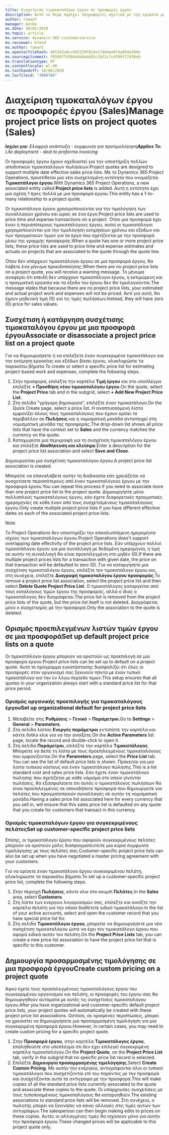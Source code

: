 ```yaml
---
title: Διαχείριση τιμοκαταλόγων έργου σε προσφορές έργου
description: Αυτό το θέμα παρέχει πληροφορίες σχετικά με την εργασία με τιμοκαταλόγους έργου σε προσφορές. (Sales)
author: rumant
manager: Annbe
ms.date: 10/01/2020
ms.topic: article
ms.service: dynamics-365-customerservice
ms.reviewer: kfend
ms.author: rumant
ms.openlocfilehash: 4013d2e8cc0d2329f824a17484ee6f4a054a390e
ms.sourcegitcommit: f6509f7d50de4d4ebb92c1bf2cfcdf09f17458eb
ms.translationtype: HT
ms.contentlocale: el-GR
ms.lasthandoff: 10/06/2020
ms.locfileid: "3966784"
---
```

# <a name="manage-project-price-lists-on-project-quotes-sales"></a><span data-ttu-id="7e27c-104">Διαχείριση τιμοκαταλόγων έργου σε προσφορές έργου (Sales)</span><span class="sxs-lookup"><span data-stu-id="7e27c-104">Manage project price lists on project quotes (Sales)</span></span>

<span data-ttu-id="7e27c-105">_**Ισχύει για:** Ελαφριά ανάπτυξη - συμφωνία για προτιμολόγηση_</span><span class="sxs-lookup"><span data-stu-id="7e27c-105">_**Applies To:** Lite deployment - deal to proforma invoicing_</span></span>

<span data-ttu-id="7e27c-106">Οι προσφορές έργου έχουν σχεδιαστεί για την υποστήριξη πολλών αποδοτικών τιμοκαταλόγων πωλήσεων.</span><span class="sxs-lookup"><span data-stu-id="7e27c-106">Project quotes are designed to support multiple date effective sales price lists.</span></span> <span data-ttu-id="7e27c-107">Με το Dynamics 365 Project Operations, προστίθεται μια νέα συσχετισμένη οντότητα που ονομάζεται **Τιμοκατάλογοι έργου**.</span><span class="sxs-lookup"><span data-stu-id="7e27c-107">With Dynamics 365 Project Operations, a new associated entity called **Project price lists** is added.</span></span> <span data-ttu-id="7e27c-108">Αυτή η οντότητα έχει μια σχέση 1 προς πολλά με μια προσφορά έργου.</span><span class="sxs-lookup"><span data-stu-id="7e27c-108">This entity has a 1-to-many relationship to a project quote.</span></span>

<span data-ttu-id="7e27c-109">Οι τιμοκατάλογοι έργου χρησιμοποιούνται για την τιμολόγηση των συναλλαγών χρόνου και ώρας σε ένα έργο.</span><span class="sxs-lookup"><span data-stu-id="7e27c-109">Project price lists are used to price time and expense transactions on a project.</span></span> <span data-ttu-id="7e27c-110">Όταν μια προσφορά έχει έναν ή περισσότερους τιμοκαταλόγους έργου, αυτοί οι τιμοκατάλογοι χρησιμοποιούνται για την τιμολόγηση εκτιμήσεων χρόνου και εξόδων και των πραγματικών τιμών για τα έργα που σχετίζονται με την προσφορά μέσω της γραμμής προσφοράς.</span><span class="sxs-lookup"><span data-stu-id="7e27c-110">When a quote has one or more project price lists, these price lists are used to price time and expense estimates and actuals on projects that are associated to the quote through the quote line.</span></span>

<span data-ttu-id="7e27c-111">Όταν δεν υπάρχουν τιμοκατάλογοι έργου σε μια προσφορά έργου, θα λάβετε ένα μήνυμα προειδοποίησης.</span><span class="sxs-lookup"><span data-stu-id="7e27c-111">When there are no project price lists on a project quote, you will receive a warning message.</span></span> <span data-ttu-id="7e27c-112">Το μήνυμα αναφέρει ότι επειδή δεν υπάρχουν τιμοκατάλογοι έργου, η εκτιμώμενη και η πραγματική εργασία και τα έξοδα του έργου δεν θα τιμολογούνται.</span><span class="sxs-lookup"><span data-stu-id="7e27c-112">The message states that because there are no project price lists, your estimated and actual project work and expenses will not be priced.</span></span> <span data-ttu-id="7e27c-113">Αντί για αυτό, θα έχουν μηδενική τιμή (0) για τις τιμές πωλήσεων.</span><span class="sxs-lookup"><span data-stu-id="7e27c-113">Instead, they will have zero (0) price for sales values.</span></span>

## <a name="associate-or-disassociate-a-project-price-list-on-a-project-quote"></a><span data-ttu-id="7e27c-114">Συσχέτιση ή κατάργηση συσχέτισης τιμοκαταλόγου έργου με μια προσφορά έργου</span><span class="sxs-lookup"><span data-stu-id="7e27c-114">Associate or disassociate a project price list on a project quote</span></span>

<span data-ttu-id="7e27c-115">Για να δημιουργήσετε ή να επιλέξετε έναν συγκεκριμένο τιμοκατάλογο για την εκτίμηση εργασίας και εξόδων βάσει έργου, ολοκληρώστε τα παρακάτω βήματα.</span><span class="sxs-lookup"><span data-stu-id="7e27c-115">To create or select a specific price list for estimating project-based work and expenses, complete the following steps.</span></span>

1. <span data-ttu-id="7e27c-116">Στην προσφορά, επιλέξτε την καρτέλα **Τιμή έργου** και στο υποπλέγμα επιλέξτε **+ Προσθήκη νέου τιμοκαταλόγου έργου**.</span><span class="sxs-lookup"><span data-stu-id="7e27c-116">On the quote, select the **Project Price** tab and in the subgrid, select **+ Add New Project Price List**.</span></span>
2. <span data-ttu-id="7e27c-117">Στη σελίδα "γρήγορη δημιουργία", επιλέξτε έναν τιμοκατάλογο.</span><span class="sxs-lookup"><span data-stu-id="7e27c-117">On the Quick Create page, select a price list.</span></span> <span data-ttu-id="7e27c-118">Η αναπτυσσόμενη λίστα εμφανίζει όλους τους τιμοκαταλόγους που έχουν ορίσει το περιβάλλον σε **Πωλήσεις** και η νομισματική μονάδα αντιστοιχεί στη νομισματική μονάδα της προσφοράς.</span><span class="sxs-lookup"><span data-stu-id="7e27c-118">The drop-down list shows all price lists that have the context set to **Sales** and the currency matches the currency on the quote.</span></span>
4. <span data-ttu-id="7e27c-119">Καταχωρίστε μια περιγραφή για τη συσχέτιση τιμοκαταλόγου έργου και επιλέξτε **Αποθήκευση και κλείσιμο**.</span><span class="sxs-lookup"><span data-stu-id="7e27c-119">Enter a description for the project price list association and select **Save and Close**.</span></span>

<span data-ttu-id="7e27c-120">Δημιουργείται μια συσχέτιση τιμοκαταλόγου έργου.</span><span class="sxs-lookup"><span data-stu-id="7e27c-120">A project price list association is created.</span></span>

<span data-ttu-id="7e27c-121">Μπορείτε να επαναλάβετε αυτήν τη διαδικασία εάν χρειάζεται να συσχετίσετε περισσότερους από έναν τιμοκαταλόγους έργου με την προσφορά έργου.</span><span class="sxs-lookup"><span data-stu-id="7e27c-121">You can repeat this process if you need to associate more than one project price list to the project quote.</span></span> <span data-ttu-id="7e27c-122">Δημιουργήστε μόνο πολλαπλούς τιμοκαταλόγους έργου, εάν έχετε διαφορετικές πραγματικές ημερομηνίες σε κάθε έναν από τους συσχετισμένους τιμοκαταλόγους έργου.</span><span class="sxs-lookup"><span data-stu-id="7e27c-122">Only create multiple project price lists if you have different effective dates on each of the associated project price lists.</span></span>

> [!NOTE]
> <span data-ttu-id="7e27c-123">Το Project Operations δεν υποστηρίζει την επικαλυπτόμενη ημερομηνία ισχύος των τιμοκαταλόγων έργου.</span><span class="sxs-lookup"><span data-stu-id="7e27c-123">Project Operations does't support overlapping date effectivity of the project price lists.</span></span> <span data-ttu-id="7e27c-124">Εάν υπάρχουν πολλοί τιμοκατάλογοι έργου για μια συναλλαγή με δεδομένη ημερομηνία, η τιμή σε αυτήν τη συναλλαγή θα είναι προεπιλεγμένη στο μηδέν (0).</span><span class="sxs-lookup"><span data-stu-id="7e27c-124">If there are multiple project prices lists for a transaction with given date, the price on that transaction will be defaulted to zero (0).</span></span>
<span data-ttu-id="7e27c-125">Για να καταργήσετε μια συσχέτιση τιμοκαταλόγου έργου, επιλέξτε τον τιμοκατάλογο έργου και, στη συνέχεια, επιλέξτε **Διαγραφή τιμοκαταλόγου έργου προσφοράς**.</span><span class="sxs-lookup"><span data-stu-id="7e27c-125">To remove a project price list association, select the project price list and then select **Delete Quote Project Price List**.</span></span> <span data-ttu-id="7e27c-126">Ο τιμοκατάλογος καταργείται από τους καταλόγους τιμών έργου της προσφοράς, αλλά ο ίδιος ο τιμοκατάλογος δεν διαγράφεται.</span><span class="sxs-lookup"><span data-stu-id="7e27c-126">The price list is removed from the project price lists of the quote, but the price list itself is not deleted.</span></span> <span data-ttu-id="7e27c-127">Διαγράφεται μόνο ο συσχετισμός με την προσφορά.</span><span class="sxs-lookup"><span data-stu-id="7e27c-127">Only the association to the quote is deleted.</span></span>

## <a name="set-up-default-project-price-lists-on-a-quote"></a><span data-ttu-id="7e27c-128">Ορισμός προεπιλεγμένων λιστών τιμών έργου σε μια προσφορά</span><span class="sxs-lookup"><span data-stu-id="7e27c-128">Set up default project price lists on a quote</span></span>

<span data-ttu-id="7e27c-129">Οι τιμοκατάλογοι έργου μπορούν να οριστούν ως προεπιλογή σε μια προσφορά έργου.</span><span class="sxs-lookup"><span data-stu-id="7e27c-129">Project price lists can be set up to default on a project quote.</span></span> <span data-ttu-id="7e27c-130">Αυτό το πρόγραμμα εγκατάστασης διασφαλίζει ότι όλες οι προσφορές στον οργανισμό σας ξεκινούν πάντα με έναν τυπικό τιμοκατάλογο για την εν λόγω περίοδο τιμών.</span><span class="sxs-lookup"><span data-stu-id="7e27c-130">This setup ensures that all quotes in your organization always start with a standard price list for that price period.</span></span>

### <a name="set-up-organizational-default-for-project-price-lists"></a><span data-ttu-id="7e27c-131">Ορισμός οργανικής προεπιλογής για τιμοκαταλόγους έργου</span><span class="sxs-lookup"><span data-stu-id="7e27c-131">Set up organizational default for project price lists</span></span>

1. <span data-ttu-id="7e27c-132">Μεταβείτε στις **Ρυθμίσεις** > **Γενικό** > **Παράμετροι**.</span><span class="sxs-lookup"><span data-stu-id="7e27c-132">Go to **Settings** > **General** > **Parameters**.</span></span>
2. <span data-ttu-id="7e27c-133">Στη σελίδα λίστας **Ενεργές παράμετροι** εντοπίστε την καρτέλα και κάντε διπλό κλικ για να την ανοίξετε.</span><span class="sxs-lookup"><span data-stu-id="7e27c-133">On the **Active Parameters** list page, locate the record and double-click to open it.</span></span> 
3. <span data-ttu-id="7e27c-134">Στη σελίδα **Παράμετροι**, επιλέξτε την καρτέλα **Τιμοκατάλογος**. Μπορείτε να δείτε τη λίστα με τους προεπιλεγμένους τιμοκαταλόγους που εμφανίζονται.</span><span class="sxs-lookup"><span data-stu-id="7e27c-134">On the **Parameters** page, select the **Price List** tab. You can see the list of default price lists is shown.</span></span> <span data-ttu-id="7e27c-135">Πρόκειται για μια λίστα τυπικού κόστους και έναν τιμοκατάλογο πώλησης.</span><span class="sxs-lookup"><span data-stu-id="7e27c-135">This is a list standard cost and sales price lists.</span></span> <span data-ttu-id="7e27c-136">Εάν έχετε έναν τιμοκατάλογο πώλησης που σχετίζεται με κάθε νόμισμα στο οποίο γίνονται πωλήσεις, θα εξασφαλίσετε ότι αυτός ο τιμοκατάλογος πωλήσεων θα είναι προεπιλεγμένος σε οποιαδήποτε προσφορά που δημιουργείτε για πελάτες που πραγματοποιούν συναλλαγές σε αυτήν τη νομισματική μονάδα.</span><span class="sxs-lookup"><span data-stu-id="7e27c-136">Having a sales price list associated here for every currency that you sell in, will ensure that this sales price list is defaulted on any quote that you create for customers that transact in this currency.</span></span>

### <a name="set-up-customer-specific-project-price-lists"></a><span data-ttu-id="7e27c-137">Ορισμός τιμοκαταλόγων έργου για συγκεκριμένους πελάτες</span><span class="sxs-lookup"><span data-stu-id="7e27c-137">Set up customer-specific project price lists</span></span>

<span data-ttu-id="7e27c-138">Επίσης, οι τιμοκατάλογοι έργου που αφορούν συγκεκριμένους πελάτες μπορούν να οριστούν μόλις διαπραγματευτείτε μια κύρια συμφωνία τιμολόγησης με τους πελάτες σας.</span><span class="sxs-lookup"><span data-stu-id="7e27c-138">Customer-specific project price lists can also be set up when you have negotiated a master pricing agreement with your customers.</span></span>

<span data-ttu-id="7e27c-139">Για να ορίσετε έναν τιμοκατάλογο έργου συγκεκριμένου πελάτη, ολοκληρώστε τα παρακάτω βήματα.</span><span class="sxs-lookup"><span data-stu-id="7e27c-139">To set up a customer-specific project price list, complete the following steps.</span></span>

1. <span data-ttu-id="7e27c-140">Στην περιοχή **Πωλήσεις**, κάντε κλικ στο κουμπί **Πελάτες**.</span><span class="sxs-lookup"><span data-stu-id="7e27c-140">In the **Sales** area, select **Customers**.</span></span>
2. <span data-ttu-id="7e27c-141">Στη λίστα των ενεργών λογαριασμών σας, επιλέξτε και ανοίξτε την καρτέλα πελάτη για την οποία διαθέτετε ειδικό τιμοκατάλογο.</span><span class="sxs-lookup"><span data-stu-id="7e27c-141">In the list of your active accounts, select and open the customer record that you have special price list for.</span></span>
3. <span data-ttu-id="7e27c-142">Στη σελίδα **Τιμοκατάλογοι έργου**, μπορείτε να δημιουργήσετε μια νέα συσχέτιση τιμοκαταλόγου ώστε να έχει τον τιμοκατάλογο έργου που αφορά ειδικά αυτόν τον πελάτη.</span><span class="sxs-lookup"><span data-stu-id="7e27c-142">On the **Project Price Lists** tab, you can create a new price list association to have the project price list that is specific to this customer.</span></span>

## <a name="create-custom-pricing-on-a-project-quote"></a><span data-ttu-id="7e27c-143">Δημιουργία προσαρμοσμένης τιμολόγησης σε μια προσφορά έργου</span><span class="sxs-lookup"><span data-stu-id="7e27c-143">Create custom pricing on a project quote</span></span>

<span data-ttu-id="7e27c-144">Αφού έχετε τους προεπιλεγμένους τιμοκαταλόγους έργου του συγκεκριμένου οργανισμού και πελάτη, οι προσφορές του έργου σας θα δημιουργηθούν αυτόματα με αυτές τις συσχετίσεις τιμοκαταλόγου έργου.</span><span class="sxs-lookup"><span data-stu-id="7e27c-144">After you have organizational and customer-specific default project price lists, your project quotes will automatically be created with these project price list associations.</span></span> <span data-ttu-id="7e27c-145">Ωστόσο, σε ορισμένες περιπτώσεις, μπορεί να χρειαστεί να δημιουργήσετε μια προσαρμοσμένη τιμολόγηση για μια συγκεκριμένη προσφορά έργου.</span><span class="sxs-lookup"><span data-stu-id="7e27c-145">However, in certain cases, you may need to create custom pricing for a specific project quote.</span></span> 

1. <span data-ttu-id="7e27c-146">Στην **Προσφορά έργου**, στην καρτέλα **Τιμοκατάλογος έργου**, επαληθεύστε στο υποπλέγμα ότι δεν έχει επιλεγεί συγκεκριμένη καρτέλα τιμοκαταλόγου.</span><span class="sxs-lookup"><span data-stu-id="7e27c-146">On the **Project Quote**, on the **Project Price List** tab, verify in the subgrid that no specific price list record is selected.</span></span>
2. <span data-ttu-id="7e27c-147">Επιλέξτε **Δημιουργία προσαρμοσμένης τιμολόγησης**.</span><span class="sxs-lookup"><span data-stu-id="7e27c-147">Select **Create Custom Pricing**.</span></span> <span data-ttu-id="7e27c-148">Με αυτήν την ενέργεια, αντιγράφονται όλοι οι τυπικοί τιμοκατάλογοι που συσχετίζονται επί του παρόντος με την προσφορά και συσχετίζονται αυτά τα αντίγραφα με την προσφορά.</span><span class="sxs-lookup"><span data-stu-id="7e27c-148">This will make copies of all the standard price lists currently associated to the quote and associate these copies to the quote.</span></span> <span data-ttu-id="7e27c-149">Οι υπάρχουσες συσχετίσεις με τους τυποποιημένους τιμοκαταλόγους θα καταργηθούν.</span><span class="sxs-lookup"><span data-stu-id="7e27c-149">The existing associations to standard price lists will be removed.</span></span> <span data-ttu-id="7e27c-150">Στη συνέχεια, ο πωλητής μπορεί να ξεκινήσει να κάνει αλλαγές στις τιμές αυτών των αντιγράφων.</span><span class="sxs-lookup"><span data-stu-id="7e27c-150">The salesperson can then begin making edits to prices on these copies.</span></span> <span data-ttu-id="7e27c-151">Αυτές οι αλλαγμένες τιμές θα ισχύσουν μόνο για αυτήν την προσφορά έργου.</span><span class="sxs-lookup"><span data-stu-id="7e27c-151">These changed prices will be applicable to this project quote only.</span></span>

